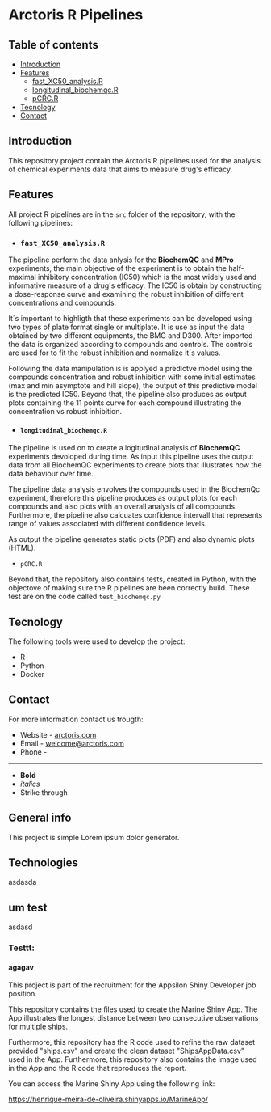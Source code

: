 # Arctoris R Pipelines

## Table of contents
* [Introduction](#introduction)
* [Features](#features)
  * [fast_XC50_analysis.R](#fast_XC50_analysis.R)
  * [longitudinal_biochemqc.R](#longitudinal_biochemqc.R)
  * [pCRC.R](#pCRC.R)
* [Tecnology](#tecnology)
* [Contact](#contact)

## Introduction

This repository project contain the Arctoris R pipelines used for the analysis of chemical experiments data that aims to measure drug's efficacy. 

## Features

All project R pipelines are in the ```src``` folder of the repository, with the following pipelines:

*  ### ```fast_XC50_analysis.R``` <a name="fast_XC50_analysis.R"></a>

The pipeline perform the data anlysis for the **BiochemQC** and **MPro** experiments, the main objective of the experiment is to obtain the half-maximal inhibitory concentration (IC50) which is the most widely used and informative measure of a drug's efficacy. The IC50 is obtain by constructing a dose-response curve and examining the robust inhibition of different concentrations and compounds. 

It´s important to highligth that these experiments can be developed using two types of plate format single or multiplate. It is use as input the data obtained by two different equipments, the BMG and D300. After imported the data is organized according to compounds and controls. The controls are used for to fit the robust inhibition and normalize it´s values. 

Following the data manipulation is is applyed a predictve model using the compounds concentration and robust inhibition with some initial estimates (max and min asymptote and hill slope), the output of this predictive model is the predicted IC50. Beyond that, the pipeline also produces as output plots containing the 11 points curve for each compound illustrating the concentration vs robust inhibition. 

* #### ```longitudinal_biochemqc.R``` 

The pipeline is used on to create a logitudinal analysis of **BiochemQC** experiments devoloped during time. As input this pipeline uses the output data from all BiochemQC experiments to create plots that illustrates how the data behaviour over time.

The pipeline data analysis envolves the compounds used in the BiochemQc experiment, therefore this pipeline produces as output plots for each compounds and also plots with an overall analysis of all compounds. Furthermore, the pipeline also calcuates confidence intervall that represents range of values associated with different confidence levels.

As output the pipeline generates static plots (PDF) and also dynamic plots (HTML).

* ```pCRC.R```



Beyond that, the repository also contains tests, created in Python, with the objectove of making sure the R pipelines are been correctly build. These test are on the code called ```test_biochemqc.py```

## Tecnology

The following tools were used to develop the project:

* R
* Python
* Docker

## Contact

For more information contact us trougth:

* Website - [arctoris.com](https://www.arctoris.com/)
* Email - welcome@arctoris.com
* Phone -


-----------------------------------------------------------------------------












- **Bold**
- _italics_
- ~~Strike through~~

## General info
This project is simple Lorem ipsum dolor generator.

## Technologies

asdasda

## um test

asdasd

### Testtt:

#### agagav

This project is part of the recruitment for the Appsilon Shiny Developer job position.

This repository contains the files used to create the Marine Shiny App. The App illustrates the longest distance between two consecutive observations for multiple ships.

Furthermore, this repository has the R code used to refine the raw dataset provided "ships.csv" and create the clean dataset "ShipsAppData.csv" used in the App. Furthermore, this repository also contains the image used in the App and the R code that reproduces the report.

You can access the Marine Shiny App using the following link: 

https://henrique-meira-de-oliveira.shinyapps.io/MarineApp/
